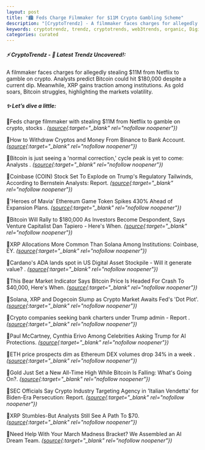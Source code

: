 ```yaml
---
layout: post
title: "🏙️ Feds Charge Filmmaker for $11M Crypto Gambling Scheme"
description: "[CryptoTrendz] - A filmmaker faces charges for allegedly stealing  $11M  from Netflix to gamble on crypto. Analysts predict Bitcoin could hit  $180,000  despite a current dip. Meanwhile,  XRP  gains traction among institutions. As  gold  soars, Bitcoin struggles, highlighting the markets volatility."
keywords: cryptotrendz, trendz, cryptotrends, web3trends, organic, Digital, Token, Crypto, XRP, Bitcoin, Trump, Investors, Binance, Dogecoin, Ethereum, Market, AI
categories: curated
---
```


##### ⚡ CryptoTrendz - 📌 *Latest Trendz Uncovered!:*

A filmmaker faces charges for allegedly stealing  $11M  from Netflix to gamble on crypto. Analysts predict Bitcoin could hit  $180,000  despite a current dip. Meanwhile,  XRP  gains traction among institutions. As  gold  soars, Bitcoin struggles, highlighting the markets volatility.

##### ✨ *Let’s dive a little:*


🔹Feds charge filmmaker with stealing $11M from Netflix to gamble on crypto, stocks . *([source](https://s.avyag.com/ia41){:target="_blank" rel="nofollow noopener"})*

🔹How to Withdraw Cryptos and Money From Binance to Bank Account. *([source](https://s.avyag.com/fp62){:target="_blank" rel="nofollow noopener"})*

🔹Bitcoin is just seeing a 'normal correction,' cycle peak is yet to come: Analysts . *([source](https://s.avyag.com/6ni8){:target="_blank" rel="nofollow noopener"})*

🔹Coinbase (COIN) Stock Set To Explode on Trump's Regulatory Tailwinds, According to Bernstein Analysts: Report. *([source](https://s.avyag.com/xbww){:target="_blank" rel="nofollow noopener"})*

🔹'Heroes of Mavia' Ethereum Game Token Spikes 430% Ahead of Expansion Plans. *([source](https://s.avyag.com/vl6v){:target="_blank" rel="nofollow noopener"})*

🔹Bitcoin Will Rally to $180,000 As Investors Become Despondent, Says Venture Capitalist Dan Tapiero - Here's When. *([source](https://s.avyag.com/3v4n){:target="_blank" rel="nofollow noopener"})*

🔹XRP Allocations More Common Than Solana Among Institutions: Coinbase, EY. *([source](https://s.avyag.com/4bdn){:target="_blank" rel="nofollow noopener"})*

🔹Cardano's ADA lands spot in US Digital Asset Stockpile - Will it generate value? . *([source](https://s.avyag.com/2zgb){:target="_blank" rel="nofollow noopener"})*

🔹This Bear Market Indicator Says Bitcoin Price Is Headed For Crash To $40,000, Here's When. *([source](https://s.avyag.com/lrgp){:target="_blank" rel="nofollow noopener"})*

🔹Solana, XRP and Dogecoin Slump as Crypto Market Awaits Fed's 'Dot Plot'. *([source](https://s.avyag.com/bmq8){:target="_blank" rel="nofollow noopener"})*

🔹Crypto companies seeking bank charters under Trump admin - Report . *([source](https://s.avyag.com/q7f1){:target="_blank" rel="nofollow noopener"})*

🔹Paul McCartney, Cynthia Erivo Among Celebrities Asking Trump for AI Protections. *([source](https://s.avyag.com/0vgb){:target="_blank" rel="nofollow noopener"})*

🔹ETH price prospects dim as Ethereum DEX volumes drop 34% in a week . *([source](https://s.avyag.com/dl9p){:target="_blank" rel="nofollow noopener"})*

🔹Gold Just Set a New All-Time High While Bitcoin Is Falling: What's Going On?. *([source](https://s.avyag.com/zs34){:target="_blank" rel="nofollow noopener"})*

🔹SEC Officials Say Crypto Industry Targeting Agency in 'Italian Vendetta' for Biden-Era Persecution: Report. *([source](https://s.avyag.com/ftjc){:target="_blank" rel="nofollow noopener"})*

🔹XRP Stumbles-But Analysts Still See A Path To $70. *([source](https://s.avyag.com/mtqb){:target="_blank" rel="nofollow noopener"})*

🔹Need Help With Your March Madness Bracket? We Assembled an AI Dream Team. *([source](https://s.avyag.com/4ih5){:target="_blank" rel="nofollow noopener"})*
